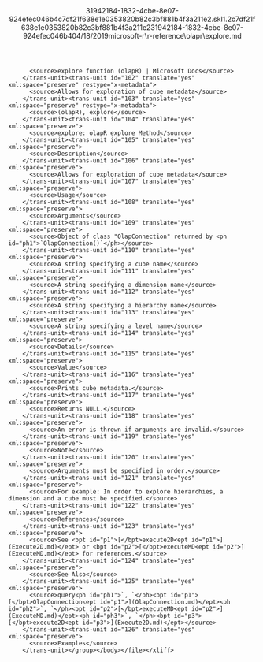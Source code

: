 <?xml version="1.0"?><xliff version="1.2" xmlns="urn:oasis:names:tc:xliff:document:1.2" xmlns:xsi="http://www.w3.org/2001/XMLSchema-instance" xsi:schemaLocation="urn:oasis:names:tc:xliff:document:1.2 xliff-core-1.2-transitional.xsd"><file datatype="xml" original="explore.md" source-language="en-US" target-language="en-US"><header><tool tool-id="mdxliff" tool-name="mdxliff" tool-version="1.0-d1654b2" tool-company="Microsoft" /><xliffext:skl_file_name xmlns:xliffext="urn:microsoft:content:schema:xliffextensions">31942184-1832-4cbe-8e07-924efec046b4c7df21f638e1e0353820b82c3bf881b4f3a211e2.skl</xliffext:skl_file_name><xliffext:version xmlns:xliffext="urn:microsoft:content:schema:xliffextensions">1.2</xliffext:version><xliffext:ms.openlocfilehash xmlns:xliffext="urn:microsoft:content:schema:xliffextensions">c7df21f638e1e0353820b82c3bf881b4f3a211e2</xliffext:ms.openlocfilehash><xliffext:ms.sourcegitcommit xmlns:xliffext="urn:microsoft:content:schema:xliffextensions">31942184-1832-4cbe-8e07-924efec046b4</xliffext:ms.sourcegitcommit><xliffext:ms.lasthandoff xmlns:xliffext="urn:microsoft:content:schema:xliffextensions">04/18/2019</xliffext:ms.lasthandoff><xliffext:ms.openlocfilepath xmlns:xliffext="urn:microsoft:content:schema:xliffextensions">microsoft-r\r-reference\olapr\explore.md</xliffext:ms.openlocfilepath></header><body><group id="content" extype="content"><trans-unit id="101" translate="yes" xml:space="preserve" restype="x-metadata">
          <source>explore function (olapR) | Microsoft Docs</source>
        </trans-unit><trans-unit id="102" translate="yes" xml:space="preserve" restype="x-metadata">
          <source>Allows for exploration of cube metadata</source>
        </trans-unit><trans-unit id="103" translate="yes" xml:space="preserve" restype="x-metadata">
          <source>(olapR), explore</source>
        </trans-unit><trans-unit id="104" translate="yes" xml:space="preserve">
          <source>explore: olapR explore Method</source>
        </trans-unit><trans-unit id="105" translate="yes" xml:space="preserve">
          <source>Description</source>
        </trans-unit><trans-unit id="106" translate="yes" xml:space="preserve">
          <source>Allows for exploration of cube metadata</source>
        </trans-unit><trans-unit id="107" translate="yes" xml:space="preserve">
          <source>Usage</source>
        </trans-unit><trans-unit id="108" translate="yes" xml:space="preserve">
          <source>Arguments</source>
        </trans-unit><trans-unit id="109" translate="yes" xml:space="preserve">
          <source>Object of class "OlapConnection" returned by <ph id="ph1">`OlapConnection()`</ph></source>
        </trans-unit><trans-unit id="110" translate="yes" xml:space="preserve">
          <source>A string specifying a cube name</source>
        </trans-unit><trans-unit id="111" translate="yes" xml:space="preserve">
          <source>A string specifying a dimension name</source>
        </trans-unit><trans-unit id="112" translate="yes" xml:space="preserve">
          <source>A string specifying a hierarchy name</source>
        </trans-unit><trans-unit id="113" translate="yes" xml:space="preserve">
          <source>A string specifying a level name</source>
        </trans-unit><trans-unit id="114" translate="yes" xml:space="preserve">
          <source>Details</source>
        </trans-unit><trans-unit id="115" translate="yes" xml:space="preserve">
          <source>Value</source>
        </trans-unit><trans-unit id="116" translate="yes" xml:space="preserve">
          <source>Prints cube metadata.</source>
        </trans-unit><trans-unit id="117" translate="yes" xml:space="preserve">
          <source>Returns NULL.</source>
        </trans-unit><trans-unit id="118" translate="yes" xml:space="preserve">
          <source>An error is thrown if arguments are invalid.</source>
        </trans-unit><trans-unit id="119" translate="yes" xml:space="preserve">
          <source>Note</source>
        </trans-unit><trans-unit id="120" translate="yes" xml:space="preserve">
          <source>Arguments must be specified in order.</source>
        </trans-unit><trans-unit id="121" translate="yes" xml:space="preserve">
          <source>For example: In order to explore hierarchies, a dimension and a cube must be specified.</source>
        </trans-unit><trans-unit id="122" translate="yes" xml:space="preserve">
          <source>References</source>
        </trans-unit><trans-unit id="123" translate="yes" xml:space="preserve">
          <source>See <bpt id="p1">[</bpt>execute2D<ept id="p1">](Execute2D.md)</ept> or <bpt id="p2">[</bpt>executeMD<ept id="p2">](ExecuteMD.md)</ept> for references.</source>
        </trans-unit><trans-unit id="124" translate="yes" xml:space="preserve">
          <source>See Also</source>
        </trans-unit><trans-unit id="125" translate="yes" xml:space="preserve">
          <source>query<ph id="ph1">`, `</ph><bpt id="p1">[</bpt>OlapConnection<ept id="p1">](OlapConnection.md)</ept><ph id="ph2">`, `</ph><bpt id="p2">[</bpt>executeMD<ept id="p2">](ExecuteMD.md)</ept><ph id="ph3">`, `</ph><bpt id="p3">[</bpt>execute2D<ept id="p3">](Execute2D.md)</ept></source>
        </trans-unit><trans-unit id="126" translate="yes" xml:space="preserve">
          <source>Examples</source>
        </trans-unit></group></body></file></xliff>